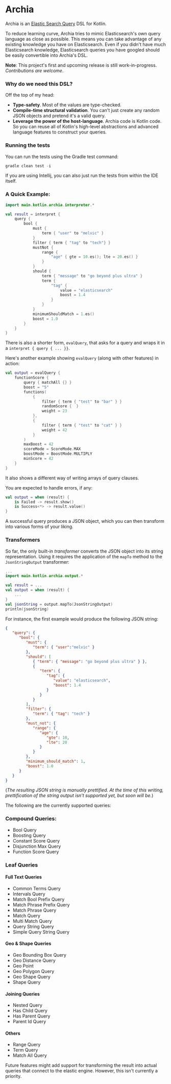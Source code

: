 # Archia
Archia is an [Elastic Search Query](https://www.elastic.co/guide/en/elasticsearch/reference/current/query-dsl.html) DSL for Kotlin.

To reduce learning curve, Archia tries to mimic Elasticsearch's own query language as close as
possible. This means you can take advantage of any existing knowledge you have on Elasticsearch.
Even if you didn't have much Elasticsearch knowledge, Elasticsearch queries you have googled should be 
easily convertible into Archia's DSL.

**Note**: This project's first and upcoming release is still work-in-progress. 
_Contributions are welcome_. 

### Why do we need this DSL?
Off the top of my head:
* **Type-safety**. Most of the values are type-checked.
* **Compile-time structural validation**. You can't just create any random JSON objects and pretend it's a 
valid query.
* **Leverage the power of the host-language**. Archia code is Kotlin code. So you can
reuse all of Kotlin's high-level abstractions and advanced language features to construct your
queries.

### Running the tests
You can run the tests using the Gradle test command:
```kotlin
gradle clean test -i
```
If you are using Intellij, you can also just run the tests from within the IDE itself.

### A Quick Example:

```kotlin
import main.kotlin.archia.interpreter.*

val result = interpret {
    query {
        bool {
            must {
                term { "user" to "melvic" }
            }
            filter { term { "tag" to "tech"} }
            mustNot {
                range {
                    "age" { gte = 10.es(); lte = 20.es() }
                }
            }
            should {
                term { "message" to "go beyond plus ultra" }
                term {
                    "tag" {
                        value = "elasticsearch"
                        boost = 1.4
                    }
                }
            }
            minimumShouldMatch = 1.es()
            boost = 1.0
        }
    }
}
```

There is also a shorter form, `evalQuery`, that asks for a query and wraps it in a
`interpret { query { ... }}`. 

Here's another example showing `evalQuery` (along with other features) in action:
```kotlin
val output = evalQuery {
    functionScore {
        query { matchAll {} }
        boost = "5"
        functions(
            {
                filter { term { "test" to "bar" } }
                randomScore {  }
                weight = 23
            },
            {
                filter { term { "test" to "cat" } }
                weight = 42
            }
        )
        maxBoost = 42
        scoreMode = ScoreMode.MAX
        boostMode = BoostMode.MULTIPLY
        minScore = 42
    }
}
```

It also shows a different way of writing arrays of query clauses. 

You are expected to handle errors, if any:

```kotlin
val output = when (result) {
    is Failed -> result.show()      
    is Success<*> -> result.value()     
}
``` 

A successful query produces a JSON object, which you can then transform into various forms
of your liking.  

### Transformers

So far, the only built-in _transformer_ converts the JSON object into its string representation.
Using it requires the application of the `mapTo` method to the `JsonStringOutput` transformer:
```kotlin
...
import main.kotlin.archia.output.*

val result = ...
val output = when (result) {
    ...
}
val jsonString = output.mapTo(JsonStringOutput)
println(jsonString)
```

For instance, the first example would produce the following JSON string:
```json
{
   "query": {
      "bool": {
         "must": {
            "term": { "user":"melvic" }
         },
         "should": [
            { "term": { "message": "go beyond plus ultra" } },
            {
               "term": {
                  "tag": {
                     "value": "elasticsearch",
                     "boost": 1.4
                  }
               }
            }
         ],
         "filter": {
            "term": { "tag": "tech" }
         },
         "must_not": {
            "range": {
               "age": {
                  "gte": 10,
                  "lte": 20
               }
            }
         },
         "minimum_should_match": 1,
         "boost": 1.0
      }
   }
}
```

(_The resulting JSON string is manually prettified. At the time of this writing, 
prettification of the string output isn't supported yet, but soon will be._)

The following are the currently supported queries:

### Compound Queries: 
* Bool Query
* Boosting Query
* Constant Score Query
* Disjunction Max Query
* Function Score Query

### Leaf Queries

#### Full Text Queries
* Common Terms Query
* Intervals Query
* Match Bool Prefix Query
* Match Phrase Prefix Query
* Match Phrase Query
* Match Query
* Multi Match Query
* Query String Query
* Simple Query String Query

#### Geo & Shape Queries
* Geo Bounding Box Query
* Geo Distance Query
* Geo Point
* Geo Polygon Query
* Geo Shape Query
* Shape Query

#### Joining Queries
* Nested Query
* Has Child Query
* Has Parent Query
* Parent Id Query

#### Others
* Range Query
* Term Query
* Match All Query

Future features might add support for transforming the result into actual queries that connect to the elastic
engine. However, this isn't currently a priority.